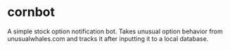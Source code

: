 # cornbot
A simple stock option notification bot. Takes unusual option behavior from unusualwhales.com and tracks it after inputting it to a local database.
